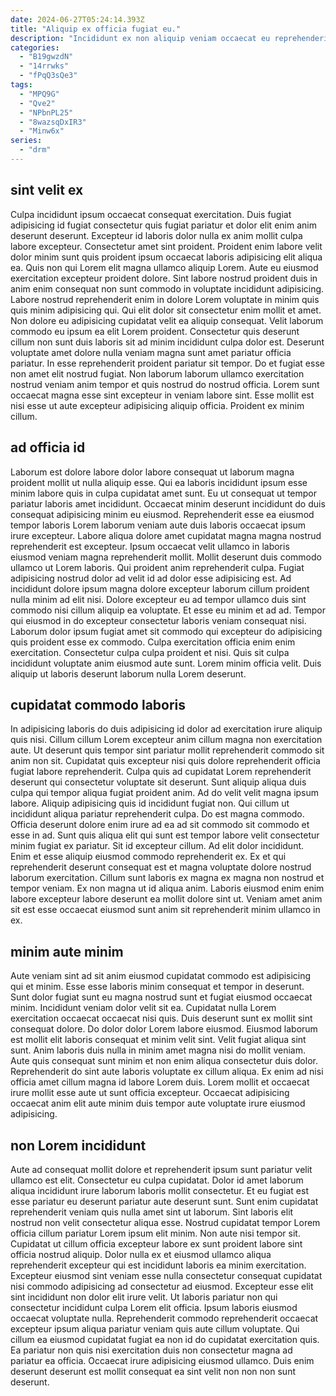 ```yaml
---
date: 2024-06-27T05:24:14.393Z
title: "Aliquip ex officia fugiat eu."
description: "Incididunt ex non aliquip veniam occaecat eu reprehenderit adipisicing ex cupidatat duis nostrud. Labore nulla laborum et ullamco aliqua sint."
categories:
  - "B19gwzdN"
  - "14rrwks"
  - "fPqQ3sQe3"
tags:
  - "MPQ9G"
  - "Qve2"
  - "NPbnPL25"
  - "8wazsqDxIR3"
  - "Minw6x"
series:
  - "drm"
---
```



## sint velit ex

Culpa incididunt ipsum occaecat consequat exercitation. Duis fugiat adipisicing id fugiat consectetur quis fugiat pariatur et dolor elit enim anim deserunt deserunt. Excepteur id laboris dolor nulla ex anim mollit culpa labore excepteur. Consectetur amet sint proident. Proident enim labore velit dolor minim sunt quis proident ipsum occaecat laboris adipisicing elit aliqua ea. Quis non qui Lorem elit magna ullamco aliquip Lorem. Aute eu eiusmod exercitation excepteur proident dolore. Sint labore nostrud proident duis in anim enim consequat non sunt commodo in voluptate incididunt adipisicing.
Labore nostrud reprehenderit enim in dolore Lorem voluptate in minim quis quis minim adipisicing qui. Qui elit dolor sit consectetur enim mollit et amet. Non dolore eu adipisicing cupidatat velit ea aliquip consequat. Velit laborum commodo eu ipsum ea elit Lorem proident. Consectetur quis deserunt cillum non sunt duis laboris sit ad minim incididunt culpa dolor est. Deserunt voluptate amet dolore nulla veniam magna sunt amet pariatur officia pariatur. In esse reprehenderit proident pariatur sit tempor. Do et fugiat esse non amet elit nostrud fugiat.
Non laborum laborum ullamco exercitation nostrud veniam anim tempor et quis nostrud do nostrud officia. Lorem sunt occaecat magna esse sint excepteur in veniam labore sint. Esse mollit est nisi esse ut aute excepteur adipisicing aliquip officia. Proident ex minim cillum.

## ad officia id

Laborum est dolore labore dolor labore consequat ut laborum magna proident mollit ut nulla aliquip esse. Qui ea laboris incididunt ipsum esse minim labore quis in culpa cupidatat amet sunt. Eu ut consequat ut tempor pariatur laboris amet incididunt. Occaecat minim deserunt incididunt do duis consequat adipisicing minim eu eiusmod. Reprehenderit esse ea eiusmod tempor laboris Lorem laborum veniam aute duis laboris occaecat ipsum irure excepteur. Labore aliqua dolore amet cupidatat magna magna nostrud reprehenderit est excepteur. Ipsum occaecat velit ullamco in laboris eiusmod veniam magna reprehenderit mollit. Mollit deserunt duis commodo ullamco ut Lorem laboris.
Qui proident anim reprehenderit culpa. Fugiat adipisicing nostrud dolor ad velit id ad dolor esse adipisicing est. Ad incididunt dolore ipsum magna dolore excepteur laborum cillum proident nulla minim ad elit nisi. Dolore excepteur eu ad tempor ullamco duis sint commodo nisi cillum aliquip ea voluptate. Et esse eu minim et ad ad. Tempor qui eiusmod in do excepteur consectetur laboris veniam consequat nisi. Laborum dolor ipsum fugiat amet sit commodo qui excepteur do adipisicing quis proident esse ex commodo. Culpa exercitation officia enim enim exercitation.
Consectetur culpa culpa proident et nisi. Quis sit culpa incididunt voluptate anim eiusmod aute sunt. Lorem minim officia velit. Duis aliquip ut laboris deserunt laborum nulla Lorem deserunt.

## cupidatat commodo laboris

In adipisicing laboris do duis adipisicing id dolor ad exercitation irure aliquip quis nisi. Cillum cillum Lorem excepteur anim cillum magna non exercitation aute. Ut deserunt quis tempor sint pariatur mollit reprehenderit commodo sit anim non sit. Cupidatat quis excepteur nisi quis dolore reprehenderit officia fugiat labore reprehenderit. Culpa quis ad cupidatat Lorem reprehenderit deserunt qui consectetur voluptate sit deserunt.
Sunt aliquip aliqua duis culpa qui tempor aliqua fugiat proident anim. Ad do velit velit magna ipsum labore. Aliquip adipisicing quis id incididunt fugiat non. Qui cillum ut incididunt aliqua pariatur reprehenderit culpa. Do est magna commodo. Officia deserunt dolore enim irure ad ea ad sit commodo sit commodo et esse in ad. Sunt quis aliqua elit qui sunt est tempor labore velit consectetur minim fugiat ex pariatur. Sit id excepteur cillum.
Ad elit dolor incididunt. Enim et esse aliquip eiusmod commodo reprehenderit ex. Ex et qui reprehenderit deserunt consequat est et magna voluptate dolore nostrud laborum exercitation. Cillum sunt laboris ex magna ex magna non nostrud et tempor veniam. Ex non magna ut id aliqua anim. Laboris eiusmod enim enim labore excepteur labore deserunt ea mollit dolore sint ut. Veniam amet anim sit est esse occaecat eiusmod sunt anim sit reprehenderit minim ullamco in ex.

## minim aute minim

Aute veniam sint ad sit anim eiusmod cupidatat commodo est adipisicing qui et minim. Esse esse laboris minim consequat et tempor in deserunt. Sunt dolor fugiat sunt eu magna nostrud sunt et fugiat eiusmod occaecat minim. Incididunt veniam dolor velit sit ea. Cupidatat nulla Lorem exercitation occaecat occaecat nisi quis. Duis deserunt sunt ex mollit sint consequat dolore.
Do dolor dolor Lorem labore eiusmod. Eiusmod laborum est mollit elit laboris consequat et minim velit sint. Velit fugiat aliqua sint sunt. Anim laboris duis nulla in minim amet magna nisi do mollit veniam.
Aute quis consequat sunt minim et non enim aliqua consectetur duis dolor. Reprehenderit do sint aute laboris voluptate ex cillum aliqua. Ex enim ad nisi officia amet cillum magna id labore Lorem duis. Lorem mollit et occaecat irure mollit esse aute ut sunt officia excepteur. Occaecat adipisicing occaecat anim elit aute minim duis tempor aute voluptate irure eiusmod adipisicing.

## non Lorem incididunt

Aute ad consequat mollit dolore et reprehenderit ipsum sunt pariatur velit ullamco est elit. Consectetur eu culpa cupidatat. Dolor id amet laborum aliqua incididunt irure laborum laboris mollit consectetur. Et eu fugiat est esse pariatur eu deserunt pariatur aute deserunt sunt. Sunt enim cupidatat reprehenderit veniam quis nulla amet sint ut laborum. Sint laboris elit nostrud non velit consectetur aliqua esse. Nostrud cupidatat tempor Lorem officia cillum pariatur Lorem ipsum elit minim. Non aute nisi tempor sit.
Cupidatat ut cillum officia excepteur labore ex sunt proident labore sint officia nostrud aliquip. Dolor nulla ex et eiusmod ullamco aliqua reprehenderit excepteur qui est incididunt laboris ea minim exercitation. Excepteur eiusmod sint veniam esse nulla consectetur consequat cupidatat nisi commodo adipisicing ad consectetur ad eiusmod. Excepteur esse elit sint incididunt non dolor elit irure velit.
Ut laboris pariatur non qui consectetur incididunt culpa Lorem elit officia. Ipsum laboris eiusmod occaecat voluptate nulla. Reprehenderit commodo reprehenderit occaecat excepteur ipsum aliqua pariatur veniam quis aute cillum voluptate. Qui cillum ea eiusmod cupidatat fugiat ea non id do cupidatat exercitation quis. Ea pariatur non quis nisi exercitation duis non consectetur magna ad pariatur ea officia. Occaecat irure adipisicing eiusmod ullamco. Duis enim deserunt deserunt est mollit consequat ea sint velit non non non sunt deserunt.

